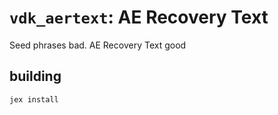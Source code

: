 # `vdk_aertext`: AE Recovery Text

Seed phrases bad. AE Recovery Text good

## building

```
jex install
```
